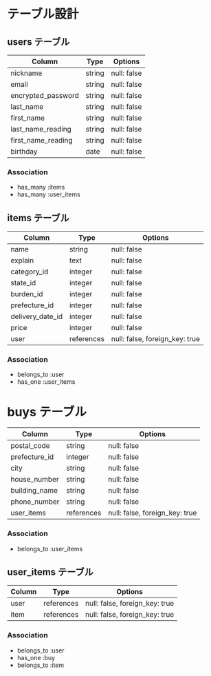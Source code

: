 # テーブル設計

## users テーブル

| Column               | Type    | Options     |
| -------------------- | ------  | ----------- |
| nickname             | string  | null: false |ニックネーム
| email                | string  | null: false |メールアドレス
| encrypted_password   | string  | null: false |パスワード
| last_name            | string  | null: false |お名前姓(全角)
| first_name           | string  | null: false |お名前名(全角)
| last_name_reading    | string  | null: false |お名前姓カナ(全角)
| first_name_reading   | string  | null: false |お名前名カナ(全角)
| birthday             | date    | null: false |生年月日

### Association

- has_many :items
- has_many :user_items

## items テーブル

| Column                 | Type       | Options                        |
| ---------------------- | ---------- | ------------------------------ | 
| name                   | string     | null: false                    |商品名
| explain                | text       | null: false                    |商品の説明
| category_id            | integer    | null: false                    |カテゴリー
| state_id               | integer    | null: false                    |商品の状態
| burden_id              | integer    | null: false                    |配送料の負担
| prefecture_id          | integer    | null: false                    |発送元の地域
| delivery_date_id       | integer    | null: false                    |発送までの日数
| price                  | integer    | null: false                    |販売価格
| user                   | references | null: false, foreign_key: true |


### Association

- belongs_to :user
- has_one    :user_items

# buys テーブル

| Column                    | Type        | Options                        |
| ------------------------- | ----------- | ------------------------------ |
| postal_code               | string      | null: false                    |郵便番号
| prefecture_id             | integer     | null: false                    |都道府県
| city                      | string      | null: false                    |市町村
| house_number              | string      | null: false                    |番地
| building_name             | string      | null: false                    |建物名
| phone_number              | string      | null: false                    |電話番号
| user_items                | references  | null: false, foreign_key: true |


### Association

- belongs_to :user_items


## user_items テーブル

| Column | Type       | Options                         |
| ------ | ---------- | ------------------------------- |
| user   | references | null: false, foreign_key: true  |
| item   | references | null: false, foreign_key: true |


### Association

- belongs_to :user
- has_one    :buy
- belongs_to :item